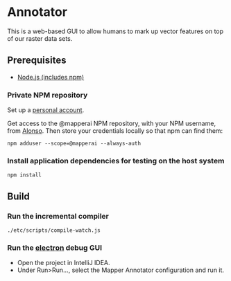 # Annotator

This is a web-based GUI to allow humans to mark up vector features on top of our raster data sets.

## Prerequisites
- [Node.js (includes npm)](https://nodejs.org/en/download/)

### Private NPM repository
Set up a [personal account](https://www.npmjs.com/signup).

Get access to the @mapperai NPM repository, with your NPM username, from [Alonso](alonso@mapper.ai). Then store your credentials locally so that npm can find them:

    npm adduser --scope=@mapperai --always-auth

### Install application dependencies for testing on the host system
    npm install

## Build

### Run the incremental compiler
    ./etc/scripts/compile-watch.js 

### Run the [electron](https://www.npmjs.com/package/electron) debug GUI
 - Open the project in IntelliJ IDEA.
 - Under Run>Run…, select the Mapper Annotator configuration and run it.
